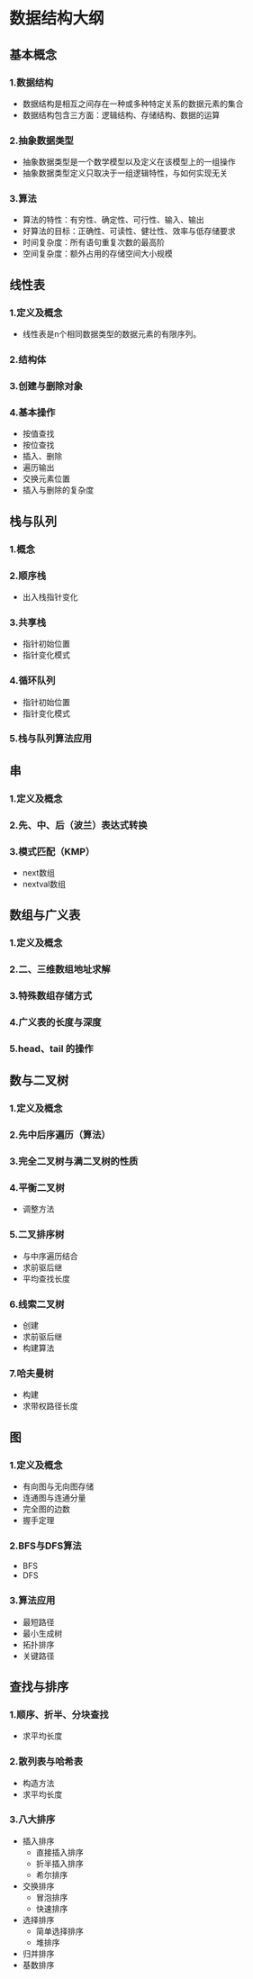 # 数据结构大纲
	
## 基本概念 
###  1.数据结构
* 数据结构是相互之间存在一种或多种特定关系的数据元素的集合
* 数据结构包含三方面：逻辑结构、存储结构、数据的运算
### 2.抽象数据类型
* 抽象数据类型是一个数学模型以及定义在该模型上的一组操作
* 抽象数据类型定义只取决于一组逻辑特性，与如何实现无关
### 3.算法
* 算法的特性：有穷性、确定性、可行性、输入、输出
* 好算法的目标：正确性、可读性、健壮性、效率与低存储要求
* 时间复杂度：所有语句重复次数的最高阶
* 空间复杂度：额外占用的存储空间大小规模
	
## 线性表
### 1.定义及概念
* 线性表是n个相同数据类型的数据元素的有限序列。
### 2.结构体
### 3.创建与删除对象
### 4.基本操作
* 按值查找
* 按位查找
* 插入、删除
* 遍历输出
* 交换元素位置
* 插入与删除的复杂度
	
## 栈与队列
### 1.概念
### 2.顺序栈
* 出入栈指针变化
### 3.共享栈
* 指针初始位置
* 指针变化模式
### 4.循环队列
* 指针初始位置
* 指针变化模式
### 5.栈与队列算法应用
	
## 串
### 1.定义及概念
### 2.先、中、后（波兰）表达式转换
### 3.模式匹配（KMP）
* next数组
* nextval数组
	
## 数组与广义表
### 1.定义及概念
### 2.二、三维数组地址求解
### 3.特殊数组存储方式
### 4.广义表的长度与深度
### 5.head、tail 的操作

## 数与二叉树
### 1.定义及概念
### 2.先中后序遍历（算法）
### 3.完全二叉树与满二叉树的性质
### 4.平衡二叉树
* 调整方法
### 5.二叉排序树
* 与中序遍历结合
* 求前驱后继
* 平均查找长度
### 6.线索二叉树
* 创建
* 求前驱后继
* 构建算法
### 7.哈夫曼树
* 构建
* 求带权路径长度
	
## 图
### 1.定义及概念
* 有向图与无向图存储
* 连通图与连通分量
* 完全图的边数
* 握手定理
### 2.BFS与DFS算法
* BFS
* DFS
### 3.算法应用
* 最短路径
* 最小生成树
* 拓扑排序
* 关键路径
	
## 查找与排序
### 1.顺序、折半、分块查找
* 求平均长度
### 2.散列表与哈希表
* 构造方法
* 求平均长度
### 3.八大排序
* 插入排序
    * 直接插入排序
    * 折半插入排序
    * 希尔排序
* 交换排序
    * 冒泡排序
    * 快速排序
* 选择排序
    * 简单选择排序
    * 堆排序
* 归并排序
* 基数排序
